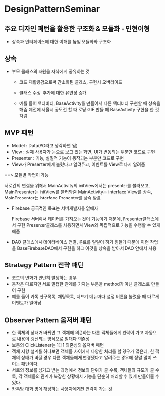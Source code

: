 # DesignPatternSeminar

## 주요 디자인 패턴을 활용한 구조화 & 모듈화 - 민현이형

- 상속과 인터페이스에 대한 이해를 높임
  모듈화와 구조화

## 상속

- 부모 클래스의 자원을 자식에게 공유하는 것
  - 코드 재활용함으로써 간소화된 클래스, 구현시 오버라이드

  - 클래스 수정, 추가에 대한 유연성 증가

  - 예를 들어 액티비티, BaseActivity를 만들어서 다른 액티비티 구현할 때 상속을 해줌
    예전에 서울시 공모전 할 때 로딩 GIF 만들 때 BaseActivity 구현을 한 것 처럼

## MVP 패턴

  - Model : Data(VO라고 생각하면 됨)
  - View : 실제 사용자가 눈으로 보고 있는 화면, UI가 변동되는 부분만 코드로 구현
  - Presenter : 기능, 실질적 기능이 동작되는 부분만 코드로 구현
  - View가 Presenter에게 눌렸다고 알려주고, 이벤트를 View로 다시 알려줌

  ==> 모듈별 작업이 가능

  서로간의 연결을 위해서 MainActivity의 initView에서는 presenter를 불러오고, MainPresenter는 initView를 불러와줌
  MainActivity는 interface View를 상속, MainPresenter는 interface Presenter를 상속 받음

- Firebase 궁극적인 목표는 서버개발자를 없애자

  Firebase 서버에서 데이터를 가져오는 것이 기능이기 때문에, Presenter클래스에서 구현
  Presenter클래스를 사용하면서 View와 독립적으로 기능을 수행할 수 있게 해줌

- DAO 클래스에서 데이터베이스 연결, 종료를 일일이 하기 힘들기 때문에 이런 작업을 BaseFirebaseDAO에서 구현을 하고 이것을 상속을 받아서 DAO 안에서 사용

## Strategy Pattern 전략 패턴

- 코드의 변화가 빈번히 발생하는 경우
- 동작은 다르지만 서로 밀접한 관계를 가지는 부분을 method가 아닌 클래스로 만들어 구현
- 예를 들어 카톡 친구목록, 채팅목록, 더보기 메뉴마다 설정 버튼을 눌렀을 때 다르게 이벤트가 일어남

## Observer Pattern 옵저버 패턴

- 한 객체의 상태가 바뀌면 그 객체에 의존하는 다른 객체들에게 연락이 가고 자동으로 내용이 갱신되는 방식으로 일대다 의존성
- 보통의 ClickListener는 1대1 의존성의 옵저버 패턴
- 객체 지향 설계를 하다보면 객체들 사이에서 다양한 처리를 할 경우가 많은데, 한 객체의 상태가 바뀔 경우 다른 객체들에게 변경됐다고 알려주는 경우에 정말 많이 쓰이는 패턴이다.
- 서로의 정보를 넘기고 받는 과정에서 정보의 단위가 클 수록, 객체들의 규모가 클 수록, 각 객체들의 관계가 복잡한 상황에서 기능을 단순히 처리할 수 있게 만들어줄 수 있다.
- 카톡방 대화 방에 해당하는 사용자에게만 연락이 가는 것